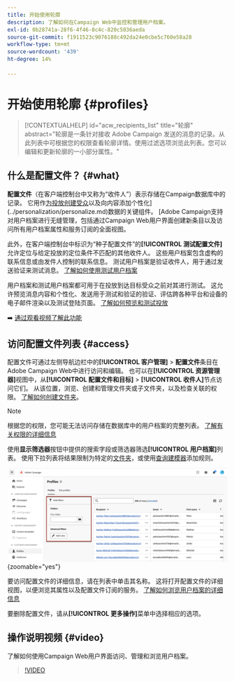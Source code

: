 ```yaml
---
title: 开始使用轮廓
description: 了解如何在Campaign Web中监控和管理用户档案。
exl-id: 0b28741a-28f6-4f46-8c4c-820c5036aeda
source-git-commit: f1911523c9076188c492da24e0cbe5c760e58a28
workflow-type: tm+mt
source-wordcount: '439'
ht-degree: 14%

---
```


# 开始使用轮廓 {#profiles}

>[!CONTEXTUALHELP]
>id="acw_recipients_list"
>title="轮廓"
>abstract="轮廓是一条针对接收 Adobe Campaign 发送的消息的记录。从此列表中可根据您的权限查看轮廓详情。使用过滤选项浏览此列表。您可以编辑和更新轮廓的一小部分属性。"

## 什么是配置文件？ {#what}

**配置文件**（在客户端控制台中又称为“收件人”）表示存储在Campaign数据库中的记录。 它用作[为投放创建受众](create-audience.md)以及向内容添加个性化](../personalization/personalize.md)数据的关键组件。 [Adobe Campaign支持对用户档案进行无缝管理，包括通过Campaign Web用户界面创建新条目以及访问所有用户档案属性和服务订阅的全面视图。

此外，在客户端控制台中标识为“种子配置文件”的&#x200B;**[!UICONTROL 测试配置文件]**&#x200B;允许定位与给定投放的定位条件不匹配的其他收件人。 这些用户档案包含虚构的联系信息或由发件人控制的联系信息。 测试用户档案是验证收件人，用于通过发送验证来测试消息。 [了解如何使用测试用户档案](test-profiles.md)

用户档案和测试用户档案都可用于在投放到达目标受众之前对其进行测试。 这允许预览消息内容和个性化、发送用于测试和验证的验证、评估跨各种平台和设备的电子邮件渲染以及测试登陆页面。 [了解如何预览和测试投放](../preview-test/preview-test.md)

➡️ [通过观看视频了解此功能](#video)

## 访问配置文件列表 {#access}

配置文件可通过左侧导航边栏中的&#x200B;**[!UICONTROL 客户管理]** > **配置文件**&#x200B;条目在Adobe Campaign Web中进行访问和编辑。 也可以在&#x200B;**[!UICONTROL 资源管理器]**&#x200B;视图中，从&#x200B;**[!UICONTROL 配置文件和目标]** > **[!UICONTROL 收件人]**&#x200B;节点访问它们。 从该位置，浏览、创建和管理文件夹或子文件夹，以及检查关联的权限。 [了解如何创建文件夹](../get-started/permissions.md#folders)。

>[!NOTE]
>
>根据您的权限，您可能无法访问存储在数据库中的用户档案的完整列表。 [了解有关权限的详细信息](../get-started/permissions.md)

使用&#x200B;**显示筛选器**&#x200B;按钮中提供的搜索字段或筛选器筛选&#x200B;**[!UICONTROL 用户档案]**&#x200B;列表。 使用下拉列表将结果限制为特定的[文件夹](../get-started/permissions.md#folders)，或使用[查询建模器](../query/query-modeler-overview.md)添加规则。

![配置文件列表中可用的筛选器](assets/profiles-list-filters.png){zoomable="yes"}

要访问配置文件的详细信息，请在列表中单击其名称。 这将打开配置文件的详细视图，以便浏览其属性以及配置文件订阅的服务。 [了解如何浏览用户档案的详细信息](create-profile.md)

要删除配置文件，请从&#x200B;**[!UICONTROL 更多操作]**&#x200B;菜单中选择相应的选项。

## 操作说明视频 {#video}

了解如何使用Campaign Web用户界面访问、管理和浏览用户档案。

>[!VIDEO](https://video.tv.adobe.com/v/3427293?quality=12)